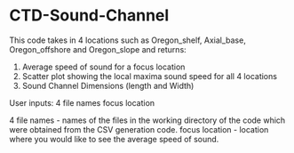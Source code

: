 # CTD-Sound-Channel

This code takes in 4 locations such as Oregon_shelf, Axial_base, Oregon_offshore and Oregon_slope and returns:
1. Average speed of sound for a focus location
2. Scatter plot showing the local maxima sound speed for all 4 locations
3. Sound Channel Dimensions (length and Width)

User inputs:
4 file names
focus location

4 file names - names of the files in the working directory of the code which were obtained from the CSV generation code.
focus location - location where you would like to see the average speed of sound. 
